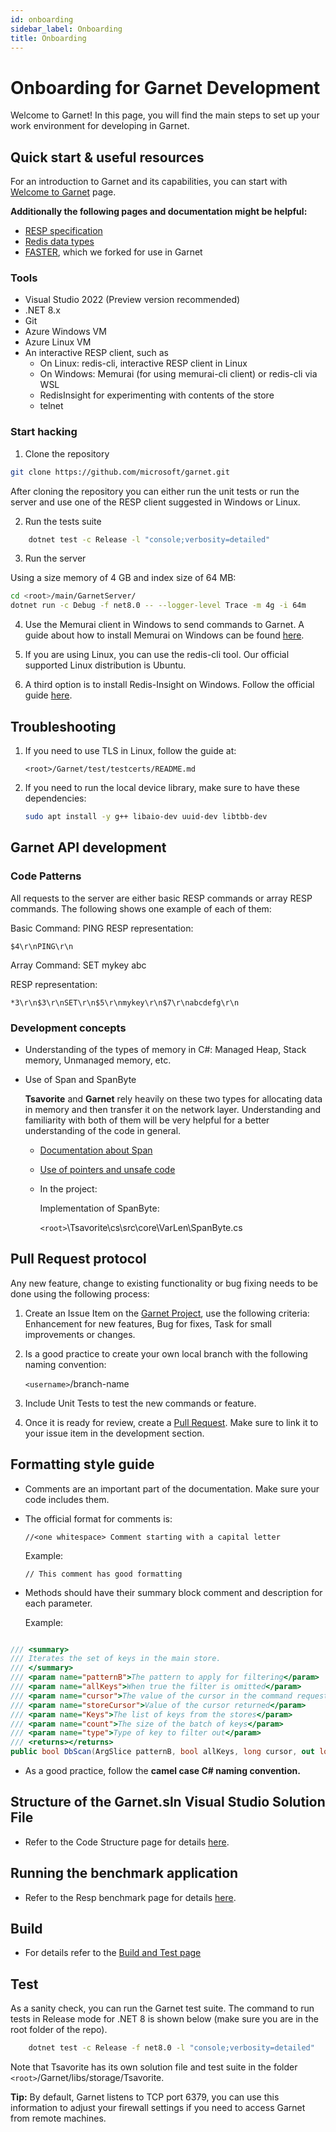 ```yaml
---
id: onboarding
sidebar_label: Onboarding
title: Onboarding
---
```


# Onboarding for Garnet Development

Welcome to Garnet! In this page, you will find the main steps to set up your work environment for developing in Garnet.

## Quick start & useful resources

For an introduction to Garnet and its capabilities, you can start with [Welcome to Garnet](../welcome/intro.md) page.

**Additionally the following pages and documentation might be helpful:**

- [RESP specification](https://redis.io/docs/reference/protocol-spec/)
- [Redis data types](https://redis.io/docs/data-types/)
- [FASTER](https://microsoft.github.io/FASTER/docs/fasterkv-basics/), which we forked for use in Garnet

### Tools

- Visual Studio 2022 (Preview version recommended)
- .NET 8.x
- Git
- Azure Windows VM
- Azure Linux VM
- An interactive RESP client, such as
  - On Linux: redis-cli, interactive RESP client in Linux
  - On Windows: Memurai (for using memurai-cli client) or redis-cli via WSL
  - RedisInsight for experimenting with contents of the store
  - telnet

### Start hacking

1. Clone the repository

```bash
git clone https://github.com/microsoft/garnet.git
```

After cloning the repository you can either run the unit tests or run the server and use one of the RESP client suggested in Windows or Linux.

2. Run the tests suite

```bash
    dotnet test -c Release -l "console;verbosity=detailed"
```

3. Run the server

Using a size memory of 4 GB and index size of 64 MB:

```bash
cd <root>/main/GarnetServer/
dotnet run -c Debug -f net8.0 -- --logger-level Trace -m 4g -i 64m
```

4. Use the Memurai client in Windows to send commands to Garnet. A guide about how to install Memurai on Windows can be found [here](https://docs.memurai.com/en/installation.html).

5. If you are using Linux, you can use the redis-cli tool. Our official supported Linux distribution is Ubuntu.

6. A third option is to install Redis-Insight on Windows. Follow the official guide [here](https://redis.com/redis-enterprise/redis-insight/#insight-form).

## Troubleshooting

1. If you need to use TLS in Linux, follow the guide at:

   `<root>/Garnet/test/testcerts/README.md`

2. If you need to run the local device library, make sure to have these dependencies:

   ```bash
   sudo apt install -y g++ libaio-dev uuid-dev libtbb-dev
   ```

## Garnet API development

### Code Patterns

All requests to the server are either basic RESP commands or array RESP commands. The following shows one example of each of them:

Basic Command: PING
RESP representation:

```
$4\r\nPING\r\n
```

Array Command: SET mykey abc

RESP representation:

```
*3\r\n$3\r\nSET\r\n$5\r\nmykey\r\n$7\r\nabcdefg\r\n
```

### Development concepts 

* Understanding of the types of memory in C#: Managed Heap, Stack memory, Unmanaged memory, etc.

* Use of Span and SpanByte

    **Tsavorite** and **Garnet** rely heavily on these two types for allocating data in memory and then transfer it on the network layer. Understanding and familiarity with both of them will be very helpful for a better understanding of the code in general.

    * [Documentation about Span](https://learn.microsoft.com/en-us/dotnet/api/system.span-1?view=net-7.0)

    * [Use of pointers and unsafe code](https://learn.microsoft.com/en-us/dotnet/csharp/language-reference/unsafe-code)

    * In the project:

        Implementation of SpanByte:
        
        `<root>`\Tsavorite\cs\src\core\VarLen\SpanByte.cs


## Pull Request protocol

Any new feature, change to existing functionality or bug fixing needs to be done using the following process:

1. Create an Issue Item on the [Garnet Project](https://github.com/microsoft/Garnet), use the following criteria: Enhancement for new features, Bug for fixes, Task for small improvements or changes.

2. Is a good practice to create your own local branch with the following naming convention: 

    `<username>`/branch-name

3. Include Unit Tests to test the new commands or feature. 

4. Once it is ready for review, create a [Pull Request](https://github.com/microsoft/Garnet/pulls). Make sure to link it to your issue item in the development section.


## Formatting style guide

* Comments are an important part of the documentation. Make sure your code includes them.

* The official format for comments is:
 
    `//<one whitespace> Comment starting with a capital letter`

    Example:

    `// This comment has good formatting `

* Methods should have their summary block comment and description for each parameter. 

    Example:

```csharp

/// <summary>
/// Iterates the set of keys in the main store.
/// </summary>
/// <param name="patternB">The pattern to apply for filtering</param>
/// <param name="allKeys">When true the filter is omitted</param>
/// <param name="cursor">The value of the cursor in the command request</param>
/// <param name="storeCursor">Value of the cursor returned</param>
/// <param name="Keys">The list of keys from the stores</param>
/// <param name="count">The size of the batch of keys</param>
/// <param name="type">Type of key to filter out</param>
/// <returns></returns>
public bool DbScan(ArgSlice patternB, bool allKeys, long cursor, out long storeCursor, out List<byte[]> Keys,  long count = 10, Span<byte> type = default);
```

* As a good practice, follow the <b>camel case C# naming convention.</b>

## Structure of the Garnet.sln Visual Studio Solution File

* Refer to the Code Structure page for details [here](../dev/code-structure.md).

## Running the benchmark application

* Refer to the Resp benchmark page for details [here](../benchmarking/resp-bench.md).

## Build

* For details refer to the [Build and Test page](../getting-started/build.md)

## Test

As a sanity check, you can run the Garnet test suite. The command to run tests in Release mode for .NET 8 is shown below (make sure you are in the root folder of the repo).

``` bash
    dotnet test -c Release -f net8.0 -l "console;verbosity=detailed"
``` 

Note that Tsavorite has its own solution file and test suite in the folder `<root>`/Garnet/libs/storage/Tsavorite.

**Tip:** By default, Garnet listens to TCP port 6379, you can use this information to adjust your firewall settings if you need to access Garnet from remote machines.


